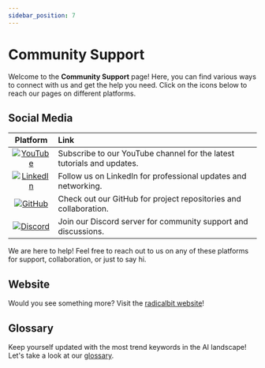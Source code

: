 ```yaml
---
sidebar_position: 7
---
```


# Community Support

Welcome to the **Community Support** page! Here, you can find various ways to connect with us and get the help you need. Click on the icons below to reach our pages on different platforms.

## Social Media

| Platform  | Link | 
|:---------:|:-----|
| [![YouTube](https://img.shields.io/badge/YouTube-FF0000?style=for-the-badge&logo=youtube&logoColor=white)](https://www.youtube.com/@radicalbit5002) | Subscribe to our YouTube channel for the latest tutorials and updates. |
| [![LinkedIn](https://img.shields.io/badge/LinkedIn-0A66C2?style=for-the-badge&logo=linkedin&logoColor=white)](https://www.linkedin.com/company/radicalbit/) | Follow us on LinkedIn for professional updates and networking. |
| [![GitHub](https://img.shields.io/badge/GitHub-181717?style=for-the-badge&logo=github&logoColor=white)](https://github.com/radicalbit/radicalbit-ai-monitoring) | Check out our GitHub for project repositories and collaboration. |
| [![Discord](https://img.shields.io/badge/Discord-5865F2?style=for-the-badge&logo=discord&logoColor=white)](https://discord.com/invite/x2Ze8TMRsD) | Join our Discord server for community support and discussions. |



We are here to help! Feel free to reach out to us on any of these platforms for support, collaboration, or just to say hi.

## Website
Would you see something more?  Visit the [radicalbit website](https://radicalbit.ai/)!

## Glossary
Keep yourself updated with the most trend keywords in the AI landscape! Let's take a look at our [glossary](https://radicalbit.ai/resources/glossary/).
